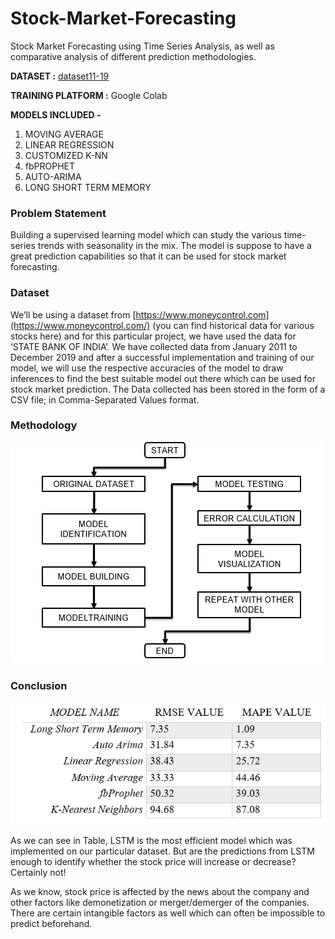 # Stock-Market-Forecasting

Stock Market Forecasting using Time Series Analysis, as well as comparative analysis of different prediction methodologies.

**DATASET :** [dataset11-19](https://raw.githubusercontent.com/dipanshuagarwal/Stock-Market-Forecasting/master/dataset11-19.csv)

**TRAINING PLATFORM :** Google Colab

**MODELS INCLUDED -**
1. MOVING AVERAGE
 2. LINEAR REGRESSION
 3. CUSTOMIZED K-NN
 4. fbPROPHET
 5. AUTO-ARIMA
 6. LONG SHORT TERM MEMORY

### Problem Statement 
Building a supervised learning model which can study the various time-series trends with seasonality in the mix. The model is suppose to have a great prediction capabilities so that it can be used for stock market forecasting.

### Dataset
We’ll be using a dataset from [https://www.moneycontrol.com](https://www.moneycontrol.com/) (you can find historical data for various stocks here) and for this particular project, we have used the data for ‘STATE BANK OF INDIA’. We have collected data from January 2011 to December 2019 and after a successful implementation and training of our model, we will use the respective accuracies of the model to draw inferences to find the best suitable model out there which can be used for stock market prediction. The Data collected has been stored in the form of a CSV file; in Comma-Separated Values format.

### Methodology
![Methodology](https://github.com/dipanshuagarwal/Stock-Market-Forecasting/blob/master/Methodolgy.png)

### Conclusion
![Comparison](https://github.com/dipanshuagarwal/Stock-Market-Forecasting/blob/master/Compare.png)

As we can see in Table, LSTM is the most efficient model which was implemented on our particular dataset. But are the predictions from LSTM enough to identify whether the stock price will increase or decrease? Certainly not! 

As we know, stock price is affected by the news about the company and other factors like demonetization or merger/demerger of the companies. There are certain intangible factors as well which can often be impossible to predict beforehand.
